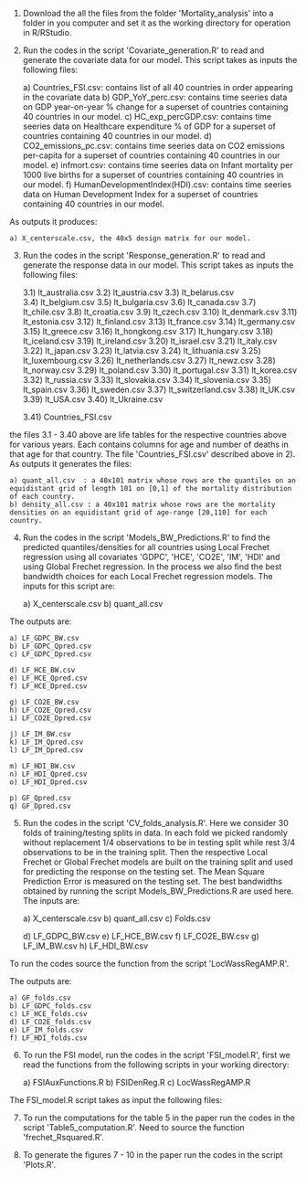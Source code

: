 
1) Download the all the files from the folder 'Mortality_analysis' into a folder in you computer and set it as the working directory for operation in R/RStudio.

2) Run the codes in the script 'Covariate_generation.R' to read and generate the covariate data for our model. 
This script takes as inputs the following files:
    
    a) Countries_FSI.csv:    contains list of all 40 countries in order appearing in the covariate data
    b) GDP_YoY_perc.csv:     contains time seeries data on GDP year-on-year % change for a superset of countries containing 40 countries in our model.
    c) HC_exp_percGDP.csv:   contains time seeries data on Healthcare expenditure % of GDP for a superset of countries containing 40 countries in our model.
    d) CO2_emissions_pc.csv: contains time seeries data on CO2 emissions per-capita for a superset of countries containing 40 countries in our model.
    e) infmort.csv:          contains time seeries data on Infant mortality per 1000 live births for a superset of countries containing 40 countries in our model.
    f) HumanDevelopmentIndex(HDI).csv: contains time seeries data on Human Development Index for a superset of countries containing 40 countries in our model.

As outputs it produces:

    a) X_centerscale.csv, the 40x5 design matrix for our model. 

3) Run the codes in the script 'Response_generation.R' to read and generate the response data in our model. This script takes as inputs the following files:
    
    3.1)    lt_australia.csv
    3.2)    lt_austria.csv
    3.3)    lt_belarus.csv  
    3.4)    lt_belgium.csv
    3.5)    lt_bulgaria.csv
    3.6)    lt_canada.csv
    3.7)    lt_chile.csv
    3.8)    lt_croatia.csv
    3.9)    lt_czech.csv
    3.10)   lt_denmark.csv
    3.11)   lt_estonia.csv 
    3.12)   lt_finland.csv
    3.13)   lt_france.csv
    3.14)   lt_germany.csv
    3.15)   lt_greece.csv
    3.16)   lt_hongkong.csv
    3.17)   lt_hungary.csv
    3.18)   lt_iceland.csv
    3.19)   lt_ireland.csv
    3.20)   lt_israel.csv
    3.21)   lt_italy.csv
    3.22)   lt_japan.csv
    3.23)   lt_latvia.csv
    3.24)   lt_lithuania.csv
    3.25)   lt_luxembourg.csv
    3.26)   lt_netherlands.csv
    3.27)   lt_newz.csv
    3.28)   lt_norway.csv
    3.29)   lt_poland.csv
    3.30)   lt_portugal.csv
    3.31)   lt_korea.csv
    3.32)   lt_russia.csv
    3.33)   lt_slovakia.csv
    3.34)   lt_slovenia.csv
    3.35)   lt_spain.csv
    3.36)   lt_sweden.csv
    3.37)   lt_switzerland.csv
    3.38)   lt_UK.csv
    3.39)   lt_USA.csv
    3.40)   lt_Ukraine.csv
    
    3.41)   Countries_FSI.csv

the files 3.1 - 3.40 above are life tables for the respective countries above for various years. Each contains columns for age and number of deaths 
in that age for that country. The file 'Countries_FSI.csv' described above in 2). As outputs it generates the files:
    
    a) quant_all.csv  : a 40x101 matrix whose rows are the quantiles on an equidistant grid of length 101 on [0,1] of the mortality distribution of each country.
    b) density_all.csv : a 40x101 matrix whose rows are the mortality densities on an equidistant grid of age-range [20,110] for each country.


4) Run the codes in the script 'Models_BW_Predictions.R' to find the predicted quantiles/densities for all countries using Local Frechet regression using all 
covariates 'GDPC', 'HCE', 'CO2E', 'IM', 'HDI' and using Global Frechet regression. In the process we also find the best bandwidth choices for each Local Frechet 
regression models. The inputs for this script are:

    a) X_centerscale.csv
    b) quant_all.csv

The outputs are:

    a) LF_GDPC_BW.csv
    b) LF_GDPC_Qpred.csv
    c) LF_GDPC_Dpred.csv
    
    d) LF_HCE_BW.csv
    e) LF_HCE_Qpred.csv
    f) LF_HCE_Dpred.csv
    
    g) LF_CO2E_BW.csv
    h) LF_CO2E_Qpred.csv
    i) LF_CO2E_Dpred.csv
    
    j) LF_IM_BW.csv
    k) LF_IM_Qpred.csv
    l) LF_IM_Dpred.csv
    
    m) LF_HDI_BW.csv
    n) LF_HDI_Qpred.csv
    o) LF_HDI_Dpred.csv
    
    p) GF_Qpred.csv
    q) GF_Dpred.csv    
    
5) Run the codes in the script 'CV_folds_analysis.R'. Here we consider 30 folds of training/testing splits in data. In each fold we picked randomly 
without replacement 1/4 observations to be in testing split while rest 3/4 observations to be in the training split. Then the respective Local Frechet
or Global Frechet models are built on the training split and used for predicting the response on the testing set. The Mean Square Prediction Error is
measured on the testing set. The best bandwidths obtained by running the script Models_BW_Predictions.R are used here. The inputs are:

    a) X_centerscale.csv
    b) quant_all.csv
    c) Folds.csv 
    
    d) LF_GDPC_BW.csv
    e) LF_HCE_BW.csv
    f) LF_CO2E_BW.csv
    g) LF_IM_BW.csv
    h) LF_HDI_BW.csv
    
To run the codes source the function from the script 'LocWassRegAMP.R'.

The outputs are:

    a) GF_folds.csv
    b) LF_GDPC_folds.csv
    c) LF_HCE_folds.csv
    d) LF_CO2E_folds.csv
    e) LF_IM_folds.csv
    f) LF_HDI_folds.csv

6) To run the FSI model, run the codes in the script 'FSI_model.R', first we read the functions from the following scripts in your working directory:

    a) FSIAuxFunctions.R
    b) FSIDenReg.R
    c) LocWassRegAMP.R

The FSI_model.R script takes as input the following files: 

7) To run the computations for the table 5 in the paper run the codes in the script 'Table5_computation.R'. Need to source the function 'frechet_Rsquared.R'.

8) To generate the figures 7 - 10 in the paper run the codes in the script 'Plots.R'. 
